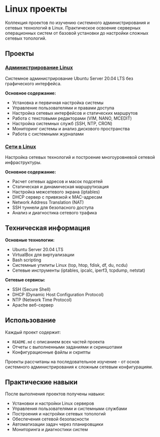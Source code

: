 # Linux проекты

Коллекция проектов по изучению системного администрирования и сетевых технологий в Linux. Практическое освоение серверных операционных систем от базовой установки до настройки сложных сетевых топологий.

## Проекты

### [Администрирование Linux](./linux_admin/)
Системное администрирование Ubuntu Server 20.04 LTS без графического интерфейса.

**Основное содержание:**
- Установка и первичная настройка системы
- Управление пользователями и правами доступа
- Настройка сетевых интерфейсов и статических маршрутов
- Работа с текстовыми редакторами (VIM, NANO, MCEDIT)
- Настройка системных служб (SSH, NTP, CRON)
- Мониторинг системы и анализ дискового пространства
- Работа с системными журналами

### [Сети в Linux](./linux_networks/)
Настройка сетевых технологий и построение многоуровневой сетевой инфраструктуры.

**Основное содержание:**
- Расчет сетевых адресов и масок подсетей
- Статическая и динамическая маршрутизация
- Настройка межсетевого экрана (iptables)
- DHCP сервер с привязкой к MAC-адресам
- Network Address Translation (NAT)
- SSH туннели для безопасного доступа
- Анализ и диагностика сетевого трафика

## Техническая информация

**Основные технологии:**
- Ubuntu Server 20.04 LTS
- VirtualBox для виртуализации
- Bash scripting
- Системные утилиты Linux (top, htop, fdisk, df, du, ncdu)
- Сетевые инструменты (iptables, ipcalc, iperf3, tcpdump, netstat)

**Сетевые сервисы:**
- SSH (Secure Shell)
- DHCP (Dynamic Host Configuration Protocol)
- NTP (Network Time Protocol)
- Apache веб-сервер

## Использование

Каждый проект содержит:
- `README.md` с описанием всех частей проекта
- Отчеты с выполненными заданиями и скриншотами
- Конфигурационные файлы и скрипты

Проекты рассчитаны на последовательное изучение - от основ системного администрирования к сложным сетевым конфигурациям.

## Практические навыки

После выполнения проектов получены навыки:
- Установки и настройки Linux серверов
- Управления пользователями и системными службами
- Построения и настройки сетевых топологий
- Обеспечения сетевой безопасности
- Автоматизации задач через планировщики
- Мониторинга и диагностики систем